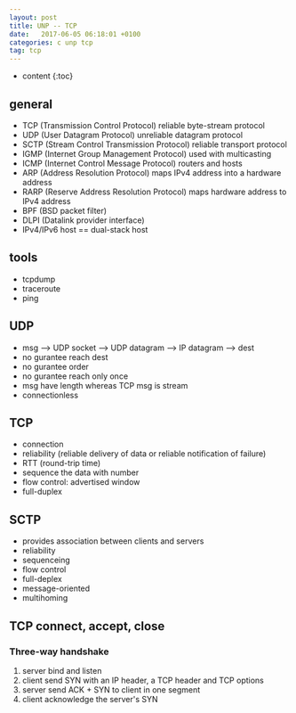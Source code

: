 ```yaml
---
layout: post
title: UNP -- TCP
date:   2017-06-05 06:18:01 +0100
categories: c unp tcp
tag: tcp
---
```


* content
{:toc}


## general

* TCP (Transmission Control Protocol) reliable byte-stream protocol
* UDP (User Datagram Protocol) unreliable datagram protocol
* SCTP (Stream Control Transmission Protocol) reliable transport protocol
* IGMP (Internet Group Management Protocol) used with multicasting
* ICMP (Internet Control Message Protocol) routers and hosts
* ARP (Address Resolution Protocol) maps IPv4 address into a hardware address
* RARP (Reserve Address Resolution Protocol) maps hardware address to IPv4 address
* BPF (BSD packet filter)
* DLPI (Datalink provider interface)
* IPv4/IPv6 host == dual-stack host

## tools
* tcpdump
* traceroute
* ping

## UDP

* msg --> UDP socket --> UDP datagram --> IP datagram --> dest
* no gurantee reach dest
* no gurantee order
* no gurantee reach only once
* msg have length whereas TCP msg is stream
* connectionless

## TCP
* connection
* reliability (reliable delivery of data or reliable notification of failure)
* RTT (round-trip time)
* sequence the data with number
* flow control: advertised window
* full-duplex

## SCTP
* provides association between clients and servers
* reliability
* sequenceing
* flow control
* full-deplex
* message-oriented
* multihoming


## TCP connect, accept, close
### Three-way handshake
1. server bind and listen
2. client send SYN with an IP header, a TCP header and TCP options
3. server send ACK + SYN to client in one segment
4. client acknowledge the server's SYN


[jekyll]:      http://jekyllrb.com
[jekyll-gh]:   https://github.com/jekyll/jekyll
[jekyll-help]: https://github.com/jekyll/jekyll-help
